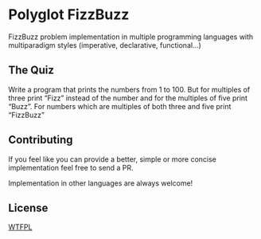 # Polyglot FizzBuzz

FizzBuzz problem implementation in multiple programming languages with multiparadigm styles (imperative, declarative, functional...)

## The Quiz

Write a program that prints the numbers from 1 to 100. 
But for multiples of three print “Fizz” instead of the number and for the multiples of five print “Buzz”. 
For numbers which are multiples of both three and five print “FizzBuzz”

## Contributing

If you feel like you can provide a better, simple or more concise implementation feel free to send a PR.

Implementation in other languages are always welcome!

## License

[WTFPL](http://www.wtfpl.net/)
